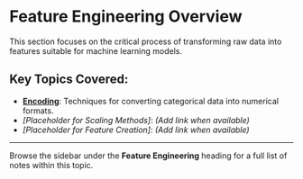 # Feature Engineering Overview

This section focuses on the critical process of transforming raw data into features suitable for machine learning models.

## Key Topics Covered:

*   **[Encoding](./Encoding/Encoding.md)**: Techniques for converting categorical data into numerical formats.
*   *[Placeholder for Scaling Methods]*: *(Add link when available)*
*   *[Placeholder for Feature Creation]*: *(Add link when available)*

---

Browse the sidebar under the **Feature Engineering** heading for a full list of notes within this topic.